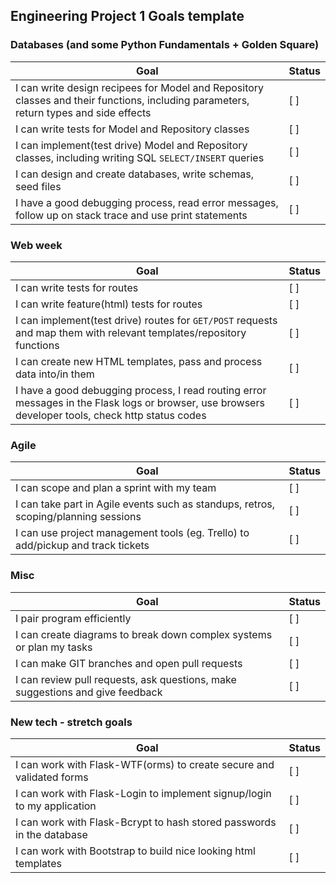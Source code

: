 ## Engineering Project 1 Goals template

### Databases (and some Python Fundamentals + Golden Square)
| Goal          | Status     |
| ------------- | ---------- |
| I can write design recipees for Model and Repository classes and their functions, including parameters, return types and side effects | [  ] |
| I can write tests for Model and Repository classes  | [  ] |
| I can implement(test drive) Model and Repository classes, including writing SQL ``SELECT/INSERT`` queries  | [  ] |
| I can design and create databases, write schemas, seed files | [  ] |
| I have a good debugging process, read error messages, follow up on stack trace and use print statements | [  ] |

### Web week
| Goal          | Status     |
| ------------- | ---------- |
| I can write tests for routes  | [  ] |
| I can write feature(html) tests for routes  | [  ] |
| I can implement(test drive) routes for ```GET/POST``` requests and map them with relevant templates/repository functions  | [  ] |
| I can create new HTML templates, pass and process data into/in them | [  ] |
| I have a good debugging process, I read routing error messages in the Flask logs or browser, use browsers developer tools, check http status codes | [  ] |

### Agile
| Goal          | Status     |
| ------------- | ---------- |
| I can scope and plan a sprint with my team | [  ] |
| I can take part in Agile events such as standups, retros, scoping/planning sessions | [  ] |
| I can use project management tools (eg. Trello) to add/pickup and track tickets  | [  ] |

### Misc
| Goal          | Status     |
| ------------- | ---------- |
| I pair program efficiently  | [  ] |
| I can create diagrams to break down complex systems or plan my tasks | [  ] |
| I can make GIT branches and open pull requests | [  ] |
| I can review pull requests, ask questions, make suggestions and give feedback | [  ] |

### New tech - stretch goals
| Goal          | Status     |
| ------------- | ---------- |
| I can work with Flask-WTF(orms) to create secure and validated forms | [  ] |
| I can work with Flask-Login to implement signup/login to my application | [  ] |
| I can work with Flask-Bcrypt to hash stored passwords in the database  | [  ] |
| I can work with Bootstrap to build nice looking html templates| [  ] |
